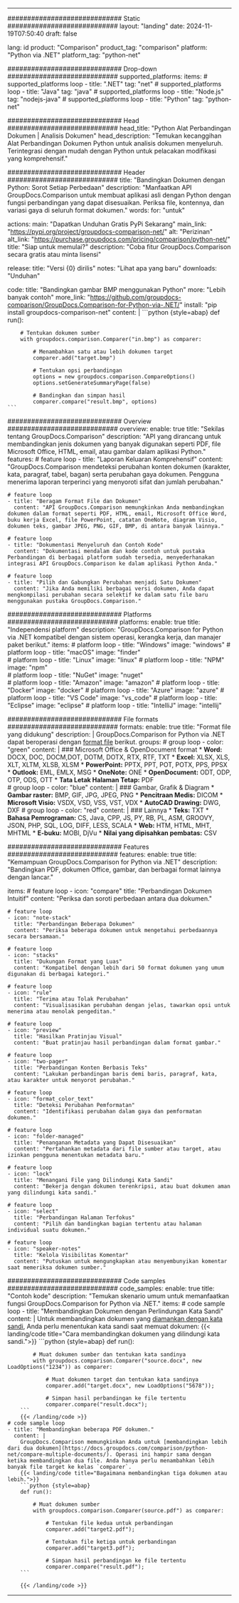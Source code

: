 
---
############################# Static ############################
layout: "landing"
date: 2024-11-19T07:50:40
draft: false

lang: id
product: "Comparison"
product_tag: "comparison"
platform: "Python via .NET"
platform_tag: "python-net"

############################# Drop-down ############################
supported_platforms:
  items:
    # supported_platforms loop
    - title: ".NET"
      tag: "net"
    # supported_platforms loop
    - title: "Java"
      tag: "java"
    # supported_platforms loop
    - title: "Node.js"
      tag: "nodejs-java"
    # supported_platforms loop
    - title: "Python"
      tag: "python-net"

############################# Head ############################
head_title: "Python Alat Perbandingan Dokumen | Analisis Dokumen"
head_description: "Temukan kecanggihan Alat Perbandingan Dokumen Python untuk analisis dokumen menyeluruh. Terintegrasi dengan mudah dengan Python untuk pelacakan modifikasi yang komprehensif."

############################# Header ############################
title: "Bandingkan Dokumen dengan Python: Sorot Setiap Perbedaan"
description: "Manfaatkan API GroupDocs.Comparison untuk membuat aplikasi asli dengan Python dengan fungsi perbandingan yang dapat disesuaikan. Periksa file, kontennya, dan variasi gaya di seluruh format dokumen."
words:
  for: "untuk"

actions:
  main: "Dapatkan Unduhan Gratis PyPi Sekarang"
  main_link: "https://pypi.org/project/groupdocs-comparison-net/"
  alt: "Perizinan"
  alt_link: "https://purchase.groupdocs.com/pricing/comparison/python-net/"
  title: "Siap untuk memulai?"
  description: "Coba fitur GroupDocs.Comparison secara gratis atau minta lisensi"

release:
  title: "Versi {0} dirilis"
  notes: "Lihat apa yang baru"
  downloads: "Unduhan"

code:
  title: "Bandingkan gambar BMP menggunakan Python"
  more: "Lebih banyak contoh"
  more_link: "https://github.com/groupdocs-comparison/GroupDocs.Comparison-for-Python-via-.NET/"
  install: "pip install groupdocs-comparison-net"
  content: |
    ```python {style=abap}
    def run():

        # Tentukan dokumen sumber
        with groupdocs.comparison.Comparer("in.bmp") as comparer:

            # Menambahkan satu atau lebih dokumen target
            comparer.add("target.bmp")

            # Tentukan opsi perbandingan
            options = new groupdocs.comparison.CompareOptions()
            options.setGenerateSummaryPage(false)

            # Bandingkan dan simpan hasil
            comparer.compare("result.bmp", options)
    ```

############################# Overview ############################
overview:
  enable: true
  title: "Sekilas tentang GroupDocs.Comparison"
  description: "API yang dirancang untuk membandingkan jenis dokumen yang banyak digunakan seperti PDF, file Microsoft Office, HTML, email, atau gambar dalam aplikasi Python."
  features:
    # feature loop
    - title: "Laporan Keluaran Komprehensif"
      content: "GroupDocs.Comparison mendeteksi perubahan konten dokumen (karakter, kata, paragraf, tabel, bagan) serta perubahan gaya dokumen. Pengguna menerima laporan terperinci yang menyoroti sifat dan jumlah perubahan."

    # feature loop
    - title: "Beragam Format File dan Dokumen"
      content: "API GroupDocs.Comparison memungkinkan Anda membandingkan dokumen dalam format seperti PDF, HTML, email, Microsoft Office Word, buku kerja Excel, file PowerPoint, catatan OneNote, diagram Visio, dokumen teks, gambar JPEG, PNG, GIF, BMP, di antara banyak lainnya."

    # feature loop
    - title: "Dokumentasi Menyeluruh dan Contoh Kode"
      content: "Dokumentasi mendalam dan kode contoh untuk pustaka Perbandingan di berbagai platform sudah tersedia, menyederhanakan integrasi API GroupDocs.Comparison ke dalam aplikasi Python Anda."

    # feature loop
    - title: "Pilih dan Gabungkan Perubahan menjadi Satu Dokumen"
      content: "Jika Anda memiliki berbagai versi dokumen, Anda dapat mengkompilasi perubahan secara selektif ke dalam satu file baru menggunakan pustaka GroupDocs.Comparison."

############################# Platforms ############################
platforms:
  enable: true
  title: "Independensi platform"
  description: "GroupDocs.Comparison for Python via .NET kompatibel dengan sistem operasi, kerangka kerja, dan manajer paket berikut."
  items:
    # platform loop
    - title: "Windows"
      image: "windows"
    # platform loop
    - title: "macOS"
      image: "finder"      
    # platform loop
    - title: "Linux"
      image: "linux"
    # platform loop
    - title: "NPM"
      image: "npm"  
    # platform loop
    - title: "NuGet"
      image: "nuget"      
    # platform loop
    - title: "Amazon"
      image: "amazon"
    # platform loop
    - title: "Docker"
      image: "docker"
    # platform loop
    - title: "Azure"
      image: "azure"
    # platform loop
    - title: "VS Code"
      image: "vs_code"
    # platform loop
    - title: "Eclipse"
      image: "eclipse"
    # platform loop
    - title: "IntelliJ"
      image: "intellij"

############################# File formats ############################
formats:
  enable: true
  title: "Format file yang didukung"
  description: |
    GroupDocs.Comparison for Python via .NET dapat beroperasi dengan [format file](https://docs.groupdocs.com/comparison/net/supported-document-formats/) berikut.
  groups:
    # group loop
    - color: "green"
      content: |
        ### Microsoft Office & OpenDocument format
        * **Word:** DOCX, DOC, DOCM,DOT, DOTM, DOTX, RTX, RTF, TXT
        * **Excel:** XLSX, XLS, XLT, XLTM, XLSB, XLSM
        * **PowerPoint:** PPTX, PPT, POT, POTX, PPS, PPSX
        * **Outlook:** EML, EMLX, MSG
        * **OneNote:** ONE
        * **OpenDocument:** ODT, ODP, OTP, ODS, OTT
        * **Tata Letak Halaman Tetap:** PDF        
    # group loop
    - color: "blue"
      content: |
        ### Gambar, Grafik & Diagram
        * **Gambar raster:** BMP, GIF, JPG, JPEG, PNG
        * **Pencitraan Medis:** DICOM
        * **Microsoft Visio:** VSDX, VSD, VSS, VST, VDX
        * **AutoCAD Drawing:** DWG, DXF
      # group loop
    - color: "red"
      content: |
        ### Lainnya
        * **Teks:** TXT
        * **Bahasa Pemrograman:** CS, Java, CPP, JS, PY, RB, PL, ASM, GROOVY, JSON, PHP, SQL, LOG, DIFF, LESS, SCALA
        * **Web:** HTM, HTML, MHT, MHTML
        * **E-buku:** MOBI, DjVu
        * **Nilai yang dipisahkan pembatas:** CSV

############################# Features ############################
features:
  enable: true
  title: "Kemampuan GroupDocs.Comparison for Python via .NET"
  description: "Bandingkan PDF, dokumen Office, gambar, dan berbagai format lainnya dengan lancar."

  items:
    # feature loop
    - icon: "compare"
      title: "Perbandingan Dokumen Intuitif"
      content: "Periksa dan soroti perbedaan antara dua dokumen."

    # feature loop
    - icon: "note-stack"
      title: "Perbandingan Beberapa Dokumen"
      content: "Periksa beberapa dokumen untuk mengetahui perbedaannya secara bersamaan."

    # feature loop
    - icon: "stacks"
      title: "Dukungan Format yang Luas"
      content: "Kompatibel dengan lebih dari 50 format dokumen yang umum digunakan di berbagai kategori."

    # feature loop
    - icon: "rule"
      title: "Terima atau Tolak Perubahan"
      content: "Visualisasikan perubahan dengan jelas, tawarkan opsi untuk menerima atau menolak pengeditan."

    # feature loop
    - icon: "preview"
      title: "Hasilkan Pratinjau Visual"
      content: "Buat pratinjau hasil perbandingan dalam format gambar."

    # feature loop
    - icon: "two-pager"
      title: "Perbandingan Konten Berbasis Teks"
      content: "Lakukan perbandingan baris demi baris, paragraf, kata, atau karakter untuk menyorot perubahan."

    # feature loop
    - icon: "format_color_text"
      title: "Deteksi Perubahan Pemformatan"
      content: "Identifikasi perubahan dalam gaya dan pemformatan dokumen."

    # feature loop
    - icon: "folder-managed"
      title: "Penanganan Metadata yang Dapat Disesuaikan"
      content: "Pertahankan metadata dari file sumber atau target, atau izinkan pengguna menentukan metadata baru."

    # feature loop
    - icon: "lock"
      title: "Menangani File yang Dilindungi Kata Sandi"
      content: "Bekerja dengan dokumen terenkripsi, atau buat dokumen aman yang dilindungi kata sandi."

    # feature loop
    - icon: "select"
      title: "Perbandingan Halaman Terfokus"
      content: "Pilih dan bandingkan bagian tertentu atau halaman individual suatu dokumen."

    # feature loop
    - icon: "speaker-notes"
      title: "Kelola Visibilitas Komentar"
      content: "Putuskan untuk mengungkapkan atau menyembunyikan komentar saat memeriksa dokumen sumber."

############################# Code samples ############################
code_samples:
  enable: true
  title: "Contoh kode"
  description: "Temukan skenario umum untuk memanfaatkan fungsi GroupDocs.Comparison for Python via .NET."
  items:
    # code sample loop
    - title: "Membandingkan Dokumen dengan Perlindungan Kata Sandi"
      content: |
        Untuk membandingkan dokumen yang [diamankan dengan kata sandi](https://docs.groupdocs.com/comparison/python-net/load-password-protected-documents/), Anda perlu menentukan kata sandi saat memuat dokumen:
        {{< landing/code title="Cara membandingkan dokumen yang dilindungi kata sandi.">}}
        ```python {style=abap}
        def run():

            # Muat dokumen sumber dan tentukan kata sandinya
            with groupdocs.comparison.Comparer("source.docx", new LoadOptions("1234")) as comparer:

                # Muat dokumen target dan tentukan kata sandinya
                comparer.add("target.docx", new LoadOptions("5678"));

                # Simpan hasil perbandingan ke file tertentu
                comparer.compare("result.docx");
        ```
        {{< /landing/code >}}
    # code sample loop
    - title: "Membandingkan beberapa PDF dokumen."
      content: |
        GroupDocs.Comparison memungkinkan Anda untuk [membandingkan lebih dari dua dokumen](https://docs.groupdocs.com/comparison/python-net/compare-multiple-documents/). Operasi ini hampir sama dengan ketika membandingkan dua file. Anda hanya perlu menambahkan lebih banyak file target ke kelas `comparer`.
        {{< landing/code title="Bagaimana membandingkan tiga dokumen atau lebih.">}}
        ```python {style=abap}
        def run():

            # Muat dokumen sumber
            with groupdocs.comparison.Comparer(source.pdf") as comparer:

                # Tentukan file kedua untuk perbandingan
                comparer.add("target2.pdf");

                # Tentukan file ketiga untuk perbandingan
                comparer.add("target3.pdf");

                # Simpan hasil perbandingan ke file tertentu
                comparer.compare("result.pdf");
        ```

        {{< /landing/code >}}

---